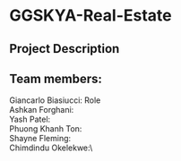# GGSKYA-Real-Estate

## Project Description



## Team members:
Giancarlo Biasiucci: Role\
Ashkan Forghani:\
Yash Patel:\
Phuong Khanh Ton:\
Shayne Fleming:\
Chimdindu Okelekwe:\
